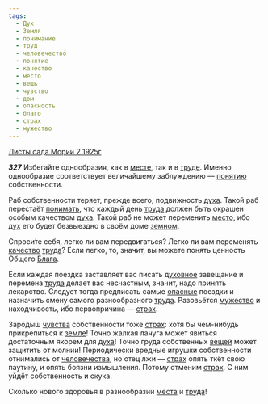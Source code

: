 ```yaml
---
tags:
  - Дух
  - Земля
  - понимание
  - труд
  - человечество
  - понятие
  - качество
  - место
  - вещь
  - чувство
  - дом
  - опасность
  - благо
  - страх
  - мужество
---
```


[Листы сада Мории 2 1925г](https://127.0.0.1:4002/agni/1925)

___327___
Избегайте однообразия, как в [месте](../../../tags/#[место](../../../tags/#место)), так и в [труде](../../../tags/#труд). Именно однообразие соответствует величайшему заблуждению — [понятию](../../../tags/#понятие) собственности.   

Раб собственности теряет, прежде всего, подвижность [духа](../../../tags/#Дух). Такой раб перестаёт [понимать](../../../tags/#понимание), что каждый день [труда](../../../tags/#труд) должен быть окрашен особым качеством [духа](../../../tags/#Дух). Такой раб не может переменить [место](../../../tags/#место), ибо [дух](../../../tags/#Дух) его будет безвыездно в своём доме [земном](../../../tags/#Земля).   

Спроси́те себя, легко ли вам передвигаться? Легко ли вам переменять [качество](../../../tags/#качество) [труда](../../../tags/#труд)? Если легко, то, значит, вы можете понять ценность Общего [Блага](../../../tags/#благо).   

Если каждая поездка заставляет вас писать [духовное](../../../tags/#Дух) завещание и перемена [труда](../../../tags/#труд) делает вас несчастным, значит, надо принять лекарство. Следует тогда предписать самые [опасные](../../../tags/#опасность) поездки и назначить смену самого разнообразного [труда](../../../tags/#труд). Разовьётся [мужество](../../../tags/#мужество) и находчивость, ибо первопричина — [страх](../../../tags/#страх).   

Зародыш [чувства](../../../tags/#чувство) собственности тоже [страх](../../../tags/#страх): хотя бы чем-нибудь прикрепиться к [земле](../../../tags/#Земля)! Точно жалкая лачуга может явиться достаточным якорем для [духа](../../../tags/#Дух)! Точно груда собственных [вещей](../../../tags/#вещь) может защитить от молнии! Периодически вредные игрушки собственности отнимались от [человечества](../../../tags/#человечество), но отец лжи — [страх](../../../tags/#страх) опять ткёт свою паутину, и опять боязни измышления. Потому отменим [страх](../../../tags/#страх). С ним уйдёт собственность и скука.   

Сколько нового здоровья в разнообразии [места](../../../tags/#место) и [труда](../../../tags/#труд)!   

